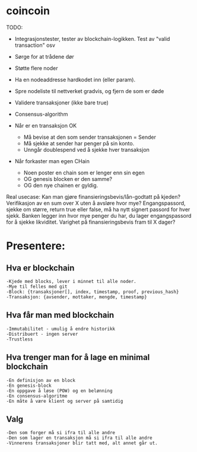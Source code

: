 # coincoin

TODO:
- Integrasjonstester, tester av blockchain-logikken. Test av "valid transaction" osv
- Sørge for at trådene dør
- Støtte flere noder
- Ha en nodeaddresse hardkodet inn (eller param).
- Spre nodeliste til nettverket gradvis, og fjern de som er døde

- Validere transaksjoner (ikke bare true)
- Consensus-algorithm
- Når er en transaksjon OK
    - Må bevise at den som sender transaksjonen = Sender
    - Må sjekke at sender har penger på sin konto.
    - Unngår doublespend ved å sjekke hver transaksjon
- Når forkaster man egen CHain
    - Noen poster en chain som er lenger enn sin egen
    - OG genesis blocken er den samme?
    - OG den nye chainen er gyldig.

Real usecase: Kan man gjøre finansieringsbevis/lån-godtatt på kjeden? Verifikasjon av en sum over X uten å avsløre hvor mye?
Engangspassord, sjekke om større, return true eller false, må ha nytt signert passord for hver sjekk. Banken legger inn hvor mye penger du har, du lager engangspassord for å sjekke likviditet. Varighet på finansieringsbevis fram til X dager?


# Presentere:

## Hva er blockchain
	-Kjede med blocks, lever i minnet til alle noder.
	-Mye til felles med git
	-Block: {transaksjoner[], index, timestamp, proof, previous_hash}
	-Transaksjon: {avsender, mottaker, mengde, timestamp}


## Hva får man med blockchain
	-Immutabilitet - umulig å endre historikk
	-Distribuert - ingen server
    -Trustless

## Hva trenger man for å lage en minimal blockchain
	-En definisjon av en block
	-En genesis-block
    -En oppgave å løse (POW) og en belønning
	-En consensus-algoritme
    -En måte å være klient og server på samtidig

## Valg
    -Den som forger må si ifra til alle andre
    -Den som lager en transaksjon må si ifra til alle andre
    -Vinnerens transaksjoner blir tatt med, alt annet går ut.
